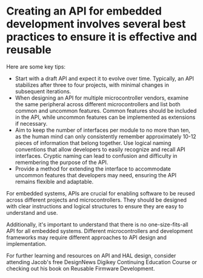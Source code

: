 # Creating an API for embedded development involves several best practices to ensure it is effective and reusable  

Here are some key tips:

- Start with a draft API and expect it to evolve over time. Typically, an API stabilizes after three to four projects, with minimal changes in subsequent iterations.
- When designing an API for multiple microcontroller vendors, examine the same peripheral across different microcontrollers and list both common and uncommon features. Common features should be included in the API, while uncommon features can be implemented as extensions if necessary.
- Aim to keep the number of interfaces per module to no more than ten, as the human mind can only consistently remember approximately 10-12 pieces of information that belong together.
Use logical naming conventions that allow developers to easily recognize and recall API interfaces. Cryptic naming can lead to confusion and difficulty in remembering the purpose of the API.
- Provide a method for extending the interface to accommodate uncommon features that developers may need, ensuring the API remains flexible and adaptable.

For embedded systems, APIs are crucial for enabling software to be reused across different projects and microcontrollers. They should be designed with clear instructions and logical structures to ensure they are easy to understand and use.

Additionally, it's important to understand that there is no one-size-fits-all API for all embedded systems. Different microcontrollers and development frameworks may require different approaches to API design and implementation.

For further learning and resources on API and HAL design, consider attending Jacob's free DesignNews Digikey Continuing Education Course or checking out his book on Reusable Firmware Development.
